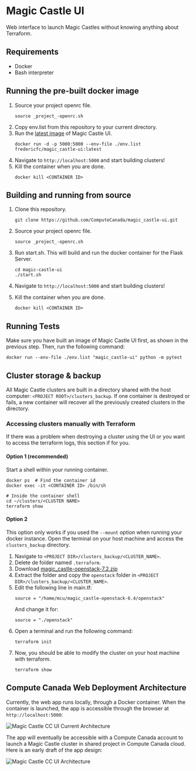 # Magic Castle UI
Web interface to launch Magic Castles without knowing anything about Terraform.

## Requirements

- Docker
- Bash interpreter

## Running the pre-built docker image

1. Source your project openrc file.
    ```
    source _project_-openrc.sh
    ```
2. Copy env.list from this repository to your current directory.
3. Run the [latest image](https://hub.docker.com/repository/docker/fredericfc/magic_castle-ui) of Magic Castle UI.
   ```shell script   
   docker run -d -p 5000:5000 --env-file ./env.list fredericfc/magic_castle-ui:latest
   ```
4.  Navigate to `http://localhost:5000` and start building clusters!
5. Kill the container when you are done.
   ```
   docker kill <CONTAINER ID>
   ```

## Building and running from source

1. Clone this repository.
   ```
   git clone https://github.com/ComputeCanada/magic_castle-ui.git
   ```

2. Source your project openrc file.
    ```
    source _project_-openrc.sh
    ```
3. Run start.sh. This will build and run the docker container for the Flask Server.
   ```
   cd magic-castle-ui
   ./start.sh
   ```
   
4. Navigate to `http://localhost:5000` and start building clusters!

5. Kill the container when you are done.
   ```
   docker kill <CONTAINER ID>
   ```

## Running Tests
Make sure you have built an image of Magic Castle UI first, as shown in the previous step. Then, run the following command:
````shell script
docker run --env-file ./env.list "magic_castle-ui" python -m pytest
````

## Cluster storage & backup

All Magic Castle clusters are built in a directory shared with the
host computer: `<PROJECT ROOT>/clusters_backup`. If one container is destroyed or
fails, a new container will recover all the previously created clusters in the
directory.

### Accessing clusters manually with Terraform

If there was a problem when destroying a cluster using the UI or you want to access the terraform logs,
this section if for you.

#### Option 1 (recommended)
Start a shell within your running container.
```shell script
docker ps  # Find the container id
docker exec -it <CONTAINER ID> /bin/sh

# Inside the container shell
cd ~/clusters/<CLUSTER NAME>
terraform show
```

#### Option 2
This option only works if you used the `--mount` option when running your docker instance. Open the terminal on your host machine and access the `clusters_backup` directory.
1. Navigate to `<PROJECT DIR>/clusters_backup/<CLUSTER_NAME>`.
2. Delete de folder named `.terraform`.
3. Download [magic_castle-openstack-7.2.zip
](https://github.com/ComputeCanada/magic_castle/releases/download/7.2/magic_castle-openstack-7.2.zip)
4. Extract the folder and copy the `openstack` folder in `<PROJECT DIR>/clusters_backup/<CLUSTER_NAME>`.
5. Edit the following line in main.tf:
   ```
   source = "/home/mcu/magic_castle-openstack-6.4/openstack"
   ```
   And change it for:
   ```
   source = "./openstack"
   ```
6. Open a terminal and run the following command:
   ````
   terraform init
   ````
7. Now, you should be able to modify the cluster on your host machine with terraform.
   ```
   terraform show
   ```

## Compute Canada Web Deployment Architecture

Currently, the web app runs locally, through a Docker container. When the container is launched, the app is accessible through the browser at `http://localhost:5000`:

![Magic Castle CC UI Current Architecture](https://docs.google.com/drawings/d/e/2PACX-1vSKQIzh44C0FiuPD1pn_SspvwD_s2bGoF8wpcHPbthgauMoo2loe5VUjUsMPc-bVBdYdk1W4dxheYlS/pub?w=1020&amp;h=750)

The app will eventually be accessible with a Compute Canada account to launch a Magic Castle cluster in shared project in Compute Canada cloud. Here is an early draft of the app design:

![Magic Castle CC UI Architecture](https://docs.google.com/drawings/d/e/2PACX-1vRe4JZSPiKY7tW5xO3WpsWoA8h0XC6zAjiMBwbgn-UIY6PMBC_5X-gJj9AbmdRCoEU4OXORh04xexO5/pub?w=721&amp;h=498 "Magic Castle CC UI Architecture")
